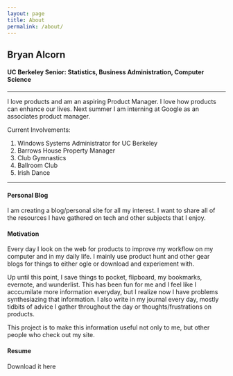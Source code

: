 ```yaml
---
layout: page
title: About
permalink: /about/
---
```



<h2>Bryan Alcorn</h2>
<h4>UC Berkeley Senior: Statistics, Business Administration, Computer Science </h4>


<hr />

<p>I love products and am an aspiring Product Manager. I love how products can enhance our lives. Next summer I am interning at Google as an associates product manager.</p>

<p>Current Involvements:</p>
<ol>
  <li>Windows Systems Administrator for UC Berkeley</li>
  <li>Barrows House Property Manager</li>
  <li>Club Gymnastics</li>
  <li>Ballroom Club</li>
  <li>Irish Dance</li>
</ol>

<hr />

<h4>Personal Blog</h4>

<p>I am creating a blog/personal site for all my interest. I want to share all of the resources I have gathered on tech and other subjects that I enjoy.</p>

<h4>Motivation</h4>

<p>Every day I look on the web for products to improve my workflow on my computer and in my daily life.
I mainly use product hunt and other gear blogs for things to either ogle or download and experiement with.</p>

<p>Up until this point, I save things to pocket, flipboard, my bookmarks, evernote, and wunderlist. This has been fun for me and I feel like I acccumilate more information everyday, but I realize now I have problems synthesiazing that information. I also write in my journal every day, mostly tidbits of advice I gather throughout the day or thoughts/frustrations on products.</p>

<p>This project is to make this information useful not only to me, but other people who check out my site.</p>

<h4>Resume</h4>
<p>Download it here</p>